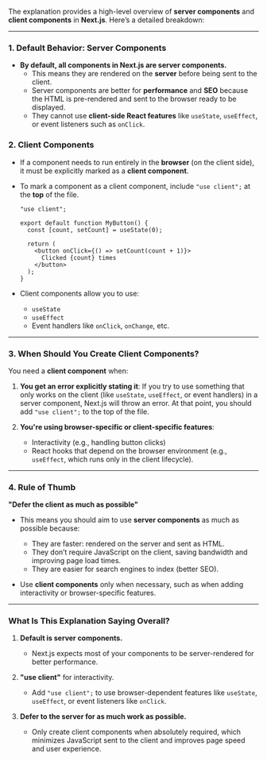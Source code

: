 The explanation provides a high-level overview of **server components** and **client components** in **Next.js**. Here’s a detailed breakdown:

---

### 1. **Default Behavior: Server Components**
- **By default, all components in Next.js are server components.**
  - This means they are rendered on the **server** before being sent to the client.
  - Server components are better for **performance** and **SEO** because the HTML is pre-rendered and sent to the browser ready to be displayed.
  - They cannot use **client-side React features** like `useState`, `useEffect`, or event listeners such as `onClick`.

### 2. **Client Components**
- If a component needs to run entirely in the **browser** (on the client side), it must be explicitly marked as a **client component**.
- To mark a component as a client component, include `"use client";` at the **top** of the file.

  ```tsx
  "use client";

  export default function MyButton() {
    const [count, setCount] = useState(0);

    return (
      <button onClick={() => setCount(count + 1)}>
        Clicked {count} times
      </button>
    );
  }
  ```

- Client components allow you to use:
  - `useState`
  - `useEffect`
  - Event handlers like `onClick`, `onChange`, etc.

---

### 3. **When Should You Create Client Components?**
You need a **client component** when:
1. **You get an error explicitly stating it**: 
   If you try to use something that only works on the client (like `useState`, `useEffect`, or event handlers) in a server component, Next.js will throw an error. At that point, you should add `"use client";` to the top of the file.
   
2. **You're using browser-specific or client-specific features**:
   - Interactivity (e.g., handling button clicks)
   - React hooks that depend on the browser environment (e.g., `useEffect`, which runs only in the client lifecycle).

---

### 4. **Rule of Thumb**
**"Defer the client as much as possible"**
- This means you should aim to use **server components** as much as possible because:
  - They are faster: rendered on the server and sent as HTML.
  - They don’t require JavaScript on the client, saving bandwidth and improving page load times.
  - They are easier for search engines to index (better SEO).

- Use **client components** only when necessary, such as when adding interactivity or browser-specific features.

---

### **What Is This Explanation Saying Overall?**
1. **Default is server components.**
   - Next.js expects most of your components to be server-rendered for better performance.
   
2. **"use client"** for interactivity.
   - Add `"use client";` to use browser-dependent features like `useState`, `useEffect`, or event listeners like `onClick`.

3. **Defer to the server for as much work as possible.**
   - Only create client components when absolutely required, which minimizes JavaScript sent to the client and improves page speed and user experience.